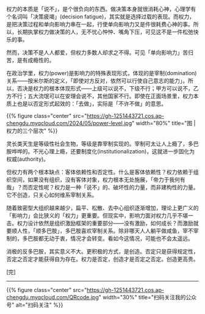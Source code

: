 
权力的本质是「说不」，是个很负向的东西。做决策本身就很消耗心神，心理学有个名词叫「决策疲竭」(decision fatigue)，其实就是选择过载的表现。而权力，是把决策过程和单向影响力串在一起，行使单向影响力又是件很耗费心神的事。所以，长期执掌权力做决策的人，无不忧心忡忡、嘴角下压，可见这不是一件松弛快乐的事。

然而，决策不是人人都爱，但权力多数人却求之不得。可见「单向影响力」苦归苦，是有成瘾性的。

在政治学里，权力(power)是影响力的特殊表现形式，体现的是宰制(domination)关系——按米尔斯的定义，「即使对方反对，依然可以行使自己意志的能力」。所以，否决是权力的根本体现形式——上级可以说不，下级不行；甲方可以说不，乙方不行；五大流氓可以在安理会说不，其他国家不行。即使在正面场景里，权力本质上也是以否定形式起效的：「去做」，实际是「不许不做」的意思。

{{% figure class="center" src="https://gh-1251443721.cos.ap-chengdu.myqcloud.com/2024/05/power-level.jpg" width="80%" title="图 | 权力的三个层次" %}}

<!--more-->

灵长类天生是等级性社会生物，等级是靠宰制实现的。宰制可太让人上瘾了，多巴胺哗哗的。不光心理上瘾，还要制度化(institutionalization)，这就进一步固化为权威(authority)。

但权力有两个根本缺点：客体依赖性和否定性。什么是客体依赖性？权力依赖于组织空间，如果没有组织，没有客体对象，权力根本无处施展，「帝力于我何有哉」？而否定性呢？权力是一种「说不」的、破坏性的力量，而非建构性的力量。它不创造，只关心如何维系宰制关系。

随着致密型大组织越来越少，扁平、松散、去中心组织逐渐增加，理论上更广义的「影响力」会比狭义的「权力」更重要。但现实中，影响力面对权力几乎不堪一击。权力设计依然是组织激励框架的重要部分——没有激励，如何成长？而激励就要顺人性，「顺多巴胺」，多巴胺喜欢宰制关系。除非哪天人人躺平做咸鱼，宰不宰制的，多巴胺都无动于衷，情况才会转变。看如今这情况，可能也不会太遥远。

消极的反多巴胺，其实意义不大。更积极的方式，是创造。否定只是获得规定性，否定之否定才能获得自为存在。权力是否定，创造才是否定之否定。创造更高贵。


[完]

---

<!-- {% raw %} -->
{{% figure class="center" src="https://gh-1251443721.cos.ap-chengdu.myqcloud.com/QRcode.jpg" width="30%" title="扫码关注我的公众号" alt="扫码关注" %}}
<!-- {% endraw %} -->
